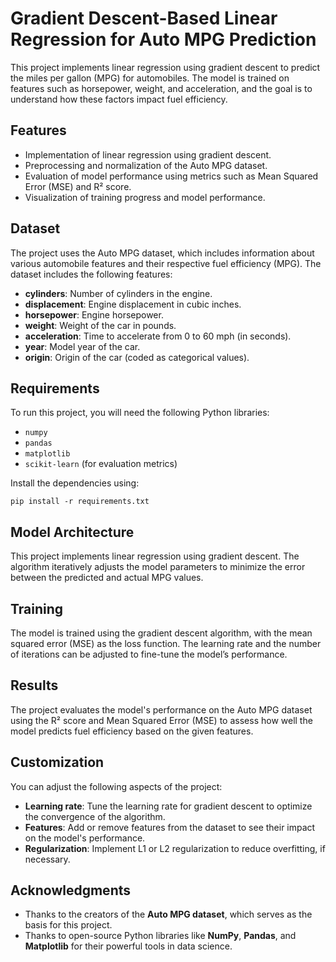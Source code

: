 <h1>Gradient Descent-Based Linear Regression for Auto MPG Prediction</h1>

<p>This project implements linear regression using gradient descent to predict the miles per gallon (MPG) for automobiles. The model is trained on features such as horsepower, weight, and acceleration, and the goal is to understand how these factors impact fuel efficiency.</p>

<h2>Features</h2>

<ul>
  <li>Implementation of linear regression using gradient descent.</li>
  <li>Preprocessing and normalization of the Auto MPG dataset.</li>
  <li>Evaluation of model performance using metrics such as Mean Squared Error (MSE) and R² score.</li>
  <li>Visualization of training progress and model performance.</li>
</ul>

<h2>Dataset</h2>

<p>The project uses the Auto MPG dataset, which includes information about various automobile features and their respective fuel efficiency (MPG). The dataset includes the following features:</p>

<ul>
  <li><strong>cylinders</strong>: Number of cylinders in the engine.</li>
  <li><strong>displacement</strong>: Engine displacement in cubic inches.</li>
  <li><strong>horsepower</strong>: Engine horsepower.</li>
  <li><strong>weight</strong>: Weight of the car in pounds.</li>
  <li><strong>acceleration</strong>: Time to accelerate from 0 to 60 mph (in seconds).</li>
  <li><strong>year</strong>: Model year of the car.</li>
  <li><strong>origin</strong>: Origin of the car (coded as categorical values).</li>
</ul>

<h2>Requirements</h2>

<p>To run this project, you will need the following Python libraries:</p>

<ul>
  <li><code>numpy</code></li>
  <li><code>pandas</code></li>
  <li><code>matplotlib</code></li>
  <li><code>scikit-learn</code> (for evaluation metrics)</li>
</ul>

<p>Install the dependencies using:</p>

<pre><code>pip install -r requirements.txt
</code></pre>

<h2>Model Architecture</h2>

<p>This project implements linear regression using gradient descent. The algorithm iteratively adjusts the model parameters to minimize the error between the predicted and actual MPG values.</p>

<h2>Training</h2>

<p>The model is trained using the gradient descent algorithm, with the mean squared error (MSE) as the loss function. The learning rate and the number of iterations can be adjusted to fine-tune the model’s performance.</p>

<h2>Results</h2>

<p>The project evaluates the model's performance on the Auto MPG dataset using the R² score and Mean Squared Error (MSE) to assess how well the model predicts fuel efficiency based on the given features.</p>

<h2>Customization</h2>

<p>You can adjust the following aspects of the project:</p>

<ul>
  <li><strong>Learning rate</strong>: Tune the learning rate for gradient descent to optimize the convergence of the algorithm.</li>
  <li><strong>Features</strong>: Add or remove features from the dataset to see their impact on the model's performance.</li>
  <li><strong>Regularization</strong>: Implement L1 or L2 regularization to reduce overfitting, if necessary.</li>
</ul>

<h2>Acknowledgments</h2>

<ul>
  <li>Thanks to the creators of the <strong>Auto MPG dataset</strong>, which serves as the basis for this project.</li>
  <li>Thanks to open-source Python libraries like <strong>NumPy</strong>, <strong>Pandas</strong>, and <strong>Matplotlib</strong> for their powerful tools in data science.</li>
</ul>

